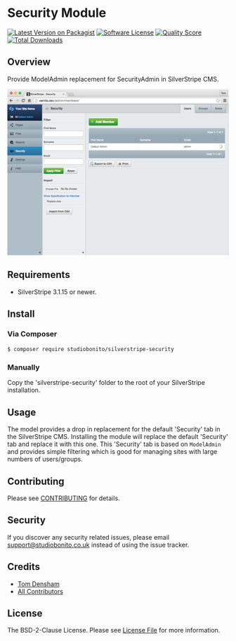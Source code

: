 # Security Module

[![Latest Version on Packagist][ico-version]][link-packagist]
[![Software License][ico-license]](LICENSE.md)
[![Quality Score][ico-code-quality]][link-code-quality]
[![Total Downloads][ico-downloads]][link-downloads]

## Overview

Provide ModelAdmin replacement for SecurityAdmin in SilverStripe CMS.

![Screenshot of Security Module](./assets/images/screenshot.png)

## Requirements

- SilverStripe 3.1.15 or newer.

## Install

### Via Composer

``` bash
$ composer require studiobonito/silverstripe-security
```

### Manually

Copy the 'silverstripe-security' folder to the root of your SilverStripe installation.

## Usage

The model provides a drop in replacement for the default 'Security' tab in the SilverStripe CMS.
Installing the module will replace the default 'Security' tab and replace it with this one.
This 'Security' tab is based on `ModelAdmin` and provides simple filtering which is good for managing sites with large numbers of users/groups.

## Contributing

Please see [CONTRIBUTING](CONTRIBUTING.md) for details.

## Security

If you discover any security related issues, please email support@studiobonito.co.uk instead of using the issue tracker.

## Credits

- [Tom Densham][link-author]
- [All Contributors][link-contributors]

## License

The BSD-2-Clause License. Please see [License File](LICENSE.md) for more information.

[ico-version]: https://img.shields.io/github/release/studiobonito/silverstripe-security.svg?style=flat-square
[ico-license]: https://img.shields.io/badge/license-BSD-brightgreen.svg?style=flat-square
[ico-code-quality]: https://img.shields.io/scrutinizer/g/studiobonito/silverstripe-security.svg?style=flat-square
[ico-downloads]: https://img.shields.io/packagist/dt/studiobonito/silverstripe-security.svg?style=flat-square

[link-packagist]: https://packagist.org/packages/studiobonito/silverstripe-security
[link-code-quality]: https://scrutinizer-ci.com/g/studiobonito/silverstripe-security
[link-downloads]: https://packagist.org/packages/studiobonito/silverstripe-security
[link-author]: https://github.com/nedmas
[link-contributors]: ../../contributors